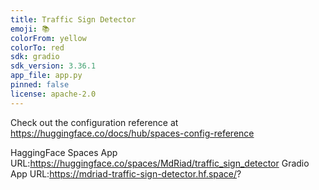 ```yaml
---
title: Traffic Sign Detector
emoji: 📚
colorFrom: yellow
colorTo: red
sdk: gradio
sdk_version: 3.36.1
app_file: app.py
pinned: false
license: apache-2.0
---
```


Check out the configuration reference at https://huggingface.co/docs/hub/spaces-config-reference

HaggingFace Spaces App URL:https://huggingface.co/spaces/MdRiad/traffic_sign_detector
Gradio App URL:https://mdriad-traffic-sign-detector.hf.space/?

